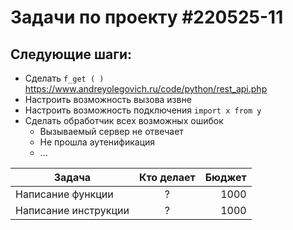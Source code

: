 # Задачи по проекту #220525-11

## Следующие шаги:
- Сделать `f_get ( ) `
    https://www.andreyolegovich.ru/code/python/rest_api.php
- Настроить возможность вызова извне
- Настроить возможность подключения `import x from y`
- Сделать обработчик всех возможных ошибок
    - Вызываемый сервер не отвечает
    - Не прошла аутенификация
    - ...


| Задача                 | Кто делает    | Бюджет|
| ---------------------- |:-------------:| -----:|
| Написание функции      | ?             | 1000  |
| Написание инструкции   | ?             | 1000  |
